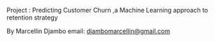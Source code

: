 Project : Predicting Customer Churn ,a Machine Learning approach to retention strategy


By Marcellin Djambo
email: djambomarcellin@gmail.com